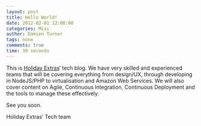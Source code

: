 ```yaml
---
layout: post
title: Hello World!
date: 2012-02-01 12:00:00
categories: Misc
author: Damien Turner
tags: none
comments: true
time: 30 seconds
---
```


This is [Holiday Extras](http://www.holidayextras.co.uk)‘ tech blog. We have very skilled and experienced teams that will be covering everything from design/UX, through developing in NodeJS/PHP to virtualisation and Amazon Web Services.  We will also cover content on Agile, Continuous Integration, Continuous  Deployment and the tools to manage these effectively.

See you soon.

Holiday Extras’ Tech team